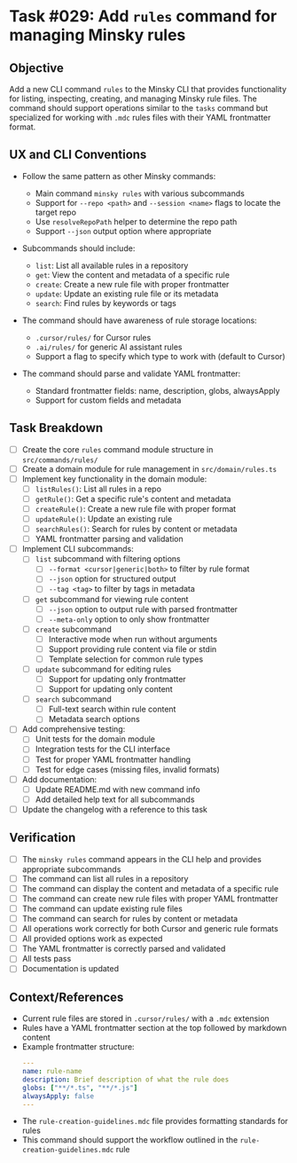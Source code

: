 # Task #029: Add `rules` command for managing Minsky rules

## Objective

Add a new CLI command `rules` to the Minsky CLI that provides functionality for listing, inspecting, creating, and managing Minsky rule files. The command should support operations similar to the `tasks` command but specialized for working with `.mdc` rules files with their YAML frontmatter format.

## UX and CLI Conventions

- Follow the same pattern as other Minsky commands:
  - Main command `minsky rules` with various subcommands
  - Support for `--repo <path>` and `--session <name>` flags to locate the target repo
  - Use `resolveRepoPath` helper to determine the repo path
  - Support `--json` output option where appropriate

- Subcommands should include:
  - `list`: List all available rules in a repository
  - `get`: View the content and metadata of a specific rule
  - `create`: Create a new rule file with proper frontmatter
  - `update`: Update an existing rule file or its metadata
  - `search`: Find rules by keywords or tags

- The command should have awareness of rule storage locations:
  - `.cursor/rules/` for Cursor rules
  - `.ai/rules/` for generic AI assistant rules
  - Support a flag to specify which type to work with (default to Cursor)

- The command should parse and validate YAML frontmatter:
  - Standard frontmatter fields: name, description, globs, alwaysApply
  - Support for custom fields and metadata

## Task Breakdown

- [ ] Create the core `rules` command module structure in `src/commands/rules/`
- [ ] Create a domain module for rule management in `src/domain/rules.ts`
- [ ] Implement key functionality in the domain module:
  - [ ] `listRules()`: List all rules in a repo
  - [ ] `getRule()`: Get a specific rule's content and metadata
  - [ ] `createRule()`: Create a new rule file with proper format
  - [ ] `updateRule()`: Update an existing rule
  - [ ] `searchRules()`: Search for rules by content or metadata
  - [ ] YAML frontmatter parsing and validation
- [ ] Implement CLI subcommands:
  - [ ] `list` subcommand with filtering options
    - [ ] `--format <cursor|generic|both>` to filter by rule format
    - [ ] `--json` option for structured output
    - [ ] `--tag <tag>` to filter by tags in metadata
  - [ ] `get` subcommand for viewing rule content
    - [ ] `--json` option to output rule with parsed frontmatter
    - [ ] `--meta-only` option to only show frontmatter
  - [ ] `create` subcommand
    - [ ] Interactive mode when run without arguments
    - [ ] Support providing rule content via file or stdin
    - [ ] Template selection for common rule types
  - [ ] `update` subcommand for editing rules
    - [ ] Support for updating only frontmatter
    - [ ] Support for updating only content
  - [ ] `search` subcommand
    - [ ] Full-text search within rule content
    - [ ] Metadata search options
- [ ] Add comprehensive testing:
  - [ ] Unit tests for the domain module
  - [ ] Integration tests for the CLI interface
  - [ ] Test for proper YAML frontmatter handling
  - [ ] Test for edge cases (missing files, invalid formats)
- [ ] Add documentation:
  - [ ] Update README.md with new command info
  - [ ] Add detailed help text for all subcommands
- [ ] Update the changelog with a reference to this task

## Verification

- [ ] The `minsky rules` command appears in the CLI help and provides appropriate subcommands
- [ ] The command can list all rules in a repository
- [ ] The command can display the content and metadata of a specific rule
- [ ] The command can create new rule files with proper YAML frontmatter
- [ ] The command can update existing rule files
- [ ] The command can search for rules by content or metadata
- [ ] All operations work correctly for both Cursor and generic rule formats
- [ ] All provided options work as expected
- [ ] The YAML frontmatter is correctly parsed and validated
- [ ] All tests pass
- [ ] Documentation is updated

## Context/References

- Current rule files are stored in `.cursor/rules/` with a `.mdc` extension
- Rules have a YAML frontmatter section at the top followed by markdown content
- Example frontmatter structure:
  ```yaml
  ---
  name: rule-name
  description: Brief description of what the rule does
  globs: ["**/*.ts", "**/*.js"]
  alwaysApply: false
  ---
  ```
- The `rule-creation-guidelines.mdc` file provides formatting standards for rules
- This command should support the workflow outlined in the `rule-creation-guidelines.mdc` rule 
